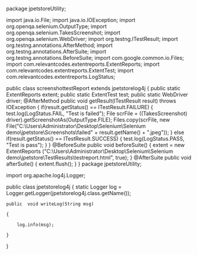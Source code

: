package jpetstoreUtility;

import java.io.File;
import java.io.IOException;
import org.openqa.selenium.OutputType;
import org.openqa.selenium.TakesScreenshot;
import org.openqa.selenium.WebDriver;
import org.testng.ITestResult;
import org.testng.annotations.AfterMethod;
import org.testng.annotations.AfterSuite;
import org.testng.annotations.BeforeSuite;
import com.google.common.io.Files;
import com.relevantcodes.extentreports.ExtentReports;
import com.relevantcodes.extentreports.ExtentTest;
import com.relevantcodes.extentreports.LogStatus;

public class screenshottestReport extends jpetstorelog4j {
	public static ExtentReports extent;
	public static ExtentTest test; 
	public static WebDriver driver;
	@AfterMethod
	public void getResult(ITestResult result) throws IOException
	{
	if(result.getStatus() == ITestResult.FAILURE)
	{
	test.log(LogStatus.FAIL, "Test is failed");
	  File scrFile = ((TakesScreenshot) driver).getScreenshotAs(OutputType.FILE);
	  Files.copy(scrFile, new File("C:\\Users\\Administrator\\Desktop\\Selenium\\Selenium demo\\jpetstore\\Screenshots\\failed" + result.getName() + ".jpeg"));
	}
	else if(result.getStatus() == ITestResult.SUCCESS)
	{
	test.log(LogStatus.PASS, "Test is pass");
	}
	}
	@BeforeSuite
	public void beforeSuite() 
	{
	extent = new ExtentReports ("C:\\Users\\Administrator\\Desktop\\Selenium\\Selenium demo\\jpetstore\\TestResults\\testreport.html", true);
	}
	@AfterSuite
	public void afterSuite() 
	{
	extent.flush();
	} 
}
package jpetstoreUtility;

import org.apache.log4j.Logger;

public class jpetstorelog4j {
static Logger log = Logger.getLogger(jpetstorelog4j.class.getName()); 


	public  void writeLog(String msg)

	{

		log.info(msg);

	}

}
